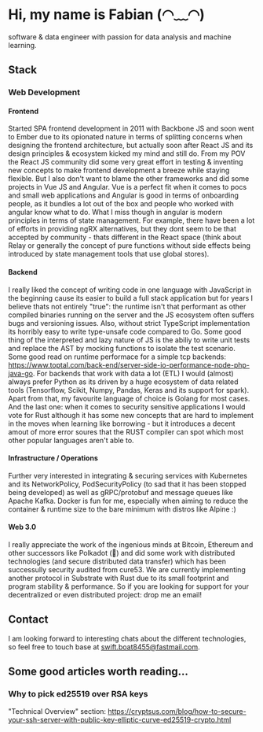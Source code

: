# Hi, my name is Fabian (◠﹏◠) 

software & data engineer with passion for data analysis and machine learning.

## Stack

### Web Development

#### Frontend

Started SPA frontend development in 2011 with Backbone JS and soon went to Ember due to its opionated nature in terms of splitting concerns when designing the frontend architecture, but actually soon after React JS and its design principles & ecosystem kicked my mind and still do. From my POV the React JS community did some very great effort in testing & inventing new concepts to make frontend development a breeze while staying flexible. But I also don't want to blame the other frameworks and did some projects in Vue JS and Angular. Vue is a perfect fit when it comes to pocs and small web applications and Angular is good in terms of onboarding people, as it bundles a lot out of the box and people who worked with angular know what to do. What I miss though in angular is modern principles in terms of state management. For example, there have been a lot of efforts in providing ngRX alternatives, but they dont seem to be that accepted by community - thats different in the React space (think about Relay or generally the concept of pure functions without side effects being introduced by state management tools that use global stores).

#### Backend

I really liked the concept of writing code in one language with JavaScript in the beginning cause its easier to build a full stack application but for years I believe thats not entirely "true": the runtime isn't that performant as other compiled binaries running on the server and the JS ecosystem often suffers bugs and versioning issues. Also, without strict TypeScript implementation its horribly easy to write type-unsafe code compared to Go. Some good thing of the interpreted and lazy nature of JS is the abiliy to write unit tests and replace the AST by mocking functions to isolate the test scenario. Some good read on runtime performace for a simple tcp backends: https://www.toptal.com/back-end/server-side-io-performance-node-php-java-go.
For backends that work with data a lot (ETL) I would (almost) always prefer Python as its driven by a huge ecosystem of data related tools (Tensorflow, Scikit, Numpy, Pandas, Keras and its support for spark). Apart from that, my favourite language of choice is Golang for most cases. And the last one: when it comes to security sensitive applications I would vote for Rust although it has some new concepts that are hard to implement in the moves when learning like borrowing - but it introduces a decent amout of more error soures that the RUST compiler can spot which most other popular languages aren't able to.

#### Infrastructure / Operations

Further very interested in integrating & securing services with Kubernetes and its NetworkPolicy, PodSecurityPolicy (to sad that it has been stopped being developed) as well as gRPC/protobuf and message queues like Apache Kafka. Docker is fun for me, especially when aiming to reduce the container & runtime size to the bare minimum with distros like Alpine :)

#### Web 3.0

I really appreciate the work of the ingenious minds at Bitcoin, Ethereum and other successors like Polkadot (🙌) and did some work with distributed technologies (and secure distributed data transfer) which has been successully security audited from cure53. We are currently implementing another protocol in Substrate with Rust due to its small footprint and program stability & performance. So if you are looking for support for your decentralized or even distributed project: drop me an email!

## Contact

I am looking forward to interesting chats about the different technologies, so feel free to touch base at [swift.boat8455@fastmail.com](mailto:swift.boat8455@fastmail.com).

## Some good articles worth reading...

### Why to pick ed25519 over RSA keys

"Technical Overview" section: https://cryptsus.com/blog/how-to-secure-your-ssh-server-with-public-key-elliptic-curve-ed25519-crypto.html
